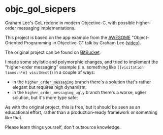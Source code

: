 # objc_gol_sicpers
Graham Lee's GoL redone in modern Objective-C, with possible higher-order messaging implementations.

This project is based on the app example from the [AWESOME](http://www.sicpers.info/2015/05/object-oriented-programming-in-objective-c/) "Object-Oriented Programming in Objective-C" talk by Graham Lee ([video](https://www.youtube.com/watch?v=_BbGxpiYFDg)).

The original project can be found on [BitBucket](https://bitbucket.org/iamleeg/life/src).

I made some stylistic and polymorphic changes, and tried to implement the "higher-order messaging" example (i.e. something like `[[visitation times:n*n] visitNext]`) in a couple of ways:

- in the `higher_order_messaging` branch there's a solution that's rather elegant but requires high dynamism;
- in the `higher_order_messaging_ugly` branch there's a worse, uglier solution, but it's more type safe;

As with the original project, this is free, but it should be seen as an educational effort, rather than a production-ready framework or something like that.

Please learn things yourself, don't outsource knowledge.
